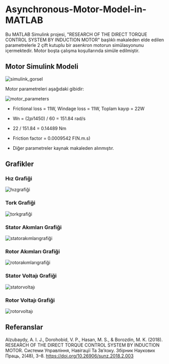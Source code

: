 # Asynchronous-Motor-Model-in-MATLAB
Bu MATLAB Simulink projesi, "RESEARCH OF THE DIRECT TORQUE CONTROL SYSTEM BY INDUCTION MOTOR" başlıklı makaleden elde edilen parametrelerle 2 çift kutuplu bir asenkron motorun simülasyonunu içermektedir. Motor boşta çalışma koşullarında simüle edilmiştir.


## Motor Simulink Modeli

![simulink_gorsel](https://github.com/dagaca/Asynchronous-Motor-Model-in-MATLAB/assets/80363244/2404f001-978b-42e8-b530-6bd10e4de260)



Motor parametreleri aşağıdaki gibidir:

![motor_parameters](https://github.com/dagaca/Asynchronous-Motor-Model-in-MATLAB/assets/80363244/8023029f-4f8e-464a-add3-d09c61129fb4)



- Frictional loss = 11W, Windage loss = 11W, Toplam kayıp = 22W
- Wn = (2*pi*1450) / 60 = 151.84 rad/s
- 22 / 151.84 = 0.14489 Nm
- Friction factor = 0.0009542 F(N.m.s)

- Diğer parametreler kaynak makaleden alınmıştır.




## Grafikler
### Hız Grafiği

![hızgrafiği](https://github.com/dagaca/Asynchronous-Motor-Model-in-MATLAB/assets/80363244/a29e1fdc-12b1-435b-b85b-b493f4884b27)




### Tork Grafiği

![torkgrafiği](https://github.com/dagaca/Asynchronous-Motor-Model-in-MATLAB/assets/80363244/7ec56c90-dc5f-4c0e-a9cf-bd5df7d49327)




### Stator Akımları Grafiği

![statorakımlarıgrafiği](https://github.com/dagaca/Asynchronous-Motor-Model-in-MATLAB/assets/80363244/b35c9eff-3790-4017-93c1-7822ade38a9e)




### Rotor Akımları Grafiği

![rotorakımlarıgrafiği](https://github.com/dagaca/Asynchronous-Motor-Model-in-MATLAB/assets/80363244/4ad2e0b4-469b-4ea0-9310-0c11ec31a0ef)




### Stator Voltajı Grafiği

![statorvoltajı](https://github.com/dagaca/Asynchronous-Motor-Model-in-MATLAB/assets/80363244/8a1598ba-83f9-4e5a-9231-d1d88080b783)




### Rotor Voltajı Grafiği

![rotorvoltajı](https://github.com/dagaca/Asynchronous-Motor-Model-in-MATLAB/assets/80363244/cd08d8a6-4bba-44a9-927a-3dfa47180098)





## Referanslar
Alzubaydy, A. I. J., Dorohobid, V. P., Hasan, M. S., & Borozdin, M. K. (2018). RESEARCH OF THE DIRECT TORQUE CONTROL SYSTEM BY INDUCTION MOTOR. Системи Управління, Навігації Та Зв’язку. Збірник Наукових Праць, 2(48), 3–8. https://doi.org/10.26906/sunz.2018.2.003 
